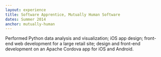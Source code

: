 ```yaml
---
layout: experience
title: Software Apprentice, Mutually Human Software
dates: Summer 2014
anchor: mutually-human
---
```

Performed Python data analysis and visualization; iOS app design; front-end web development for a large retail site; design and front-end development on an Apache Cordova app for iOS and Android.
